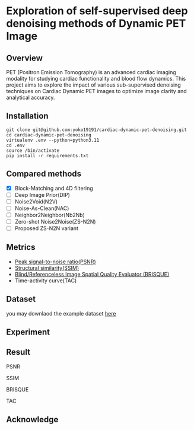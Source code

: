 # Exploration of self-supervised deep denoising methods of Dynamic PET Image

## Overview

PET (Positron Emission Tomography) is an advanced cardiac imaging modality for studying cardiac functionality and blood flow dynamics. This project aims to explore the impact of various sub-supervised denoising techniques on Cardiac Dynamic PET images to optimize image clarity and analytical accuracy.

## Installation

```
git clone git@github.com:yoko19191/cardiac-dynamic-pet-denoising.git
cd cardiac-dynamic-pet-denoising
virtualenv .env --python=python3.11
cd .env
source /bin/activate 
pip install -r requirements.txt
```

## Compared methods

- [X] Block-Matching and 4D filtering
- [ ] Deep Image Prior(DIP)
- [ ] Noise2Void(N2V)
- [ ] Noise-As-Clean(NAC)
- [ ] Neighbor2Neighbor(Nb2Nb)
- [ ] Zero-shot Noise2Noise(ZS-N2N)
- [ ] Proposed ZS-N2N variant

## Metrics

- [Peak signal-to-noise ratio(PSNR)](https://en.wikipedia.org/wiki/Peak_signal-to-noise_ratio)
- [Structural similarity(SSIM)](https://en.wikipedia.org/wiki/Structural_similarity)
- [Blind/Referenceless Image Spatial Quality Evaluator (BRISQUE) ](https://archive.is/20201213161243/https://towardsdatascience.com/automatic-image-quality-assessment-in-python-391a6be52c11#selection-931.0-931.61)
- Time-activity curve(TAC)

## Dataset

you may downlaod the example dataset [here](https://zenodo.org/record/6580182)

## Experiment

## Result

PSNR

SSIM

BRISQUE

TAC

## Acknowledge

